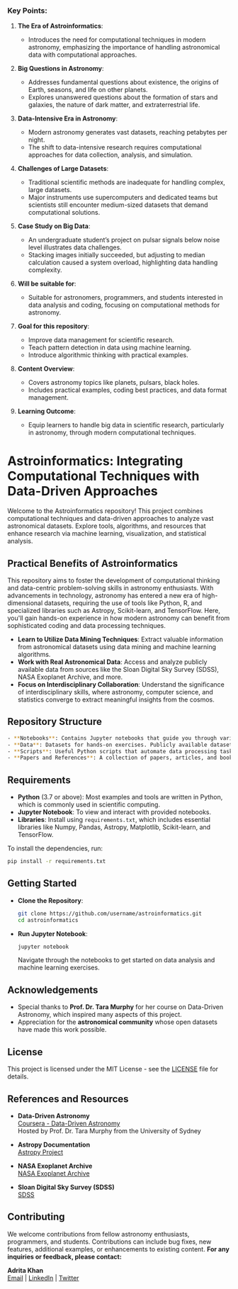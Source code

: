 ### Key Points:

1. **The Era of Astroinformatics**: 
   - Introduces the need for computational techniques in modern astronomy, emphasizing the importance of handling astronomical data with computational approaches.

2. **Big Questions in Astronomy**:
   - Addresses fundamental questions about existence, the origins of Earth, seasons, and life on other planets.
   - Explores unanswered questions about the formation of stars and galaxies, the nature of dark matter, and extraterrestrial life.

3. **Data-Intensive Era in Astronomy**:
   - Modern astronomy generates vast datasets, reaching petabytes per night.
   - The shift to data-intensive research requires computational approaches for data collection, analysis, and simulation.

4. **Challenges of Large Datasets**:
   - Traditional scientific methods are inadequate for handling complex, large datasets.
   - Major instruments use supercomputers and dedicated teams but scientists still encounter medium-sized datasets that demand computational solutions.

5. **Case Study on Big Data**:
   - An undergraduate student’s project on pulsar signals below noise level illustrates data challenges.
   - Stacking images initially succeeded, but adjusting to median calculation caused a system overload, highlighting data handling complexity.

6. **Will be suitable for**:
   - Suitable for astronomers, programmers, and students interested in data analysis and coding, focusing on computational methods for astronomy.

7. **Goal for this repository**:
   - Improve data management for scientific research.
   - Teach pattern detection in data using machine learning.
   - Introduce algorithmic thinking with practical examples.

8. **Content Overview**:
   - Covers astronomy topics like planets, pulsars, black holes.
   - Includes practical examples, coding best practices, and data format management.

9. **Learning Outcome**:
   - Equip learners to handle big data in scientific research, particularly in astronomy, through modern computational techniques.


# Astroinformatics: Integrating Computational Techniques with Data-Driven Approaches
Welcome to the Astroinformatics repository! This project combines computational techniques and data-driven approaches to analyze vast astronomical datasets. Explore tools, algorithms, and resources that enhance research via machine learning, visualization, and statistical analysis.

## Practical Benefits of Astroinformatics

This repository aims to foster the development of computational thinking and data-centric problem-solving skills in astronomy enthusiasts. With advancements in technology, astronomy has entered a new era of high-dimensional datasets, requiring the use of tools like Python, R, and specialized libraries such as Astropy, Scikit-learn, and TensorFlow. Here, you'll gain hands-on experience in how modern astronomy can benefit from sophisticated coding and data processing techniques.

- **Learn to Utilize Data Mining Techniques**: Extract valuable information from astronomical datasets using data mining and machine learning algorithms.
- **Work with Real Astronomical Data**: Access and analyze publicly available data from sources like the Sloan Digital Sky Survey (SDSS), NASA Exoplanet Archive, and more.
- **Focus on Interdisciplinary Collaboration**: Understand the significance of interdisciplinary skills, where astronomy, computer science, and statistics converge to extract meaningful insights from the cosmos.

## Repository Structure
```bash
- **Notebooks**: Contains Jupyter notebooks that guide you through various examples and exercises related to astrophysics and computational astronomy.
- **Data**: Datasets for hands-on exercises. Publicly available datasets have been curated here for convenience.
- **Scripts**: Useful Python scripts that automate data processing tasks, visualize astronomical phenomena, and create simulations.
- **Papers and References**: A collection of papers, articles, and books for extended reading, providing a theoretical background to complement the practical exercises.
 ```


## Requirements

- **Python** (3.7 or above): Most examples and tools are written in Python, which is commonly used in scientific computing.
- **Jupyter Notebook**: To view and interact with provided notebooks.
- **Libraries**: Install using `requirements.txt`, which includes essential libraries like Numpy, Pandas, Astropy, Matplotlib, Scikit-learn, and TensorFlow.

To install the dependencies, run:
```sh
pip install -r requirements.txt
```

## Getting Started

- **Clone the Repository**:
  ```sh
  git clone https://github.com/username/astroinformatics.git
  cd astroinformatics
  ```
- **Run Jupyter Notebook**:
  ```sh
  jupyter notebook
  ```
  Navigate through the notebooks to get started on data analysis and machine learning exercises.

## Acknowledgements

- Special thanks to **Prof. Dr. Tara Murphy** for her course on Data-Driven Astronomy, which inspired many aspects of this project.
- Appreciation for the **astronomical community** whose open datasets have made this work possible.

## License

This project is licensed under the MIT License - see the [LICENSE](LICENSE) file for details.

## References and Resources

- **Data-Driven Astronomy**  
  [Coursera - Data-Driven Astronomy](https://www.coursera.org/learn/data-driven-astronomy)  
  Hosted by Prof. Dr. Tara Murphy from the University of Sydney

- **Astropy Documentation**  
  [Astropy Project](https://www.astropy.org/) 

- **NASA Exoplanet Archive**  
  [NASA Exoplanet Archive](https://exoplanetarchive.ipac.caltech.edu/)

- **Sloan Digital Sky Survey (SDSS)**  
  [SDSS](https://www.sdss.org/)


## Contributing

We welcome contributions from fellow astronomy enthusiasts, programmers, and students. Contributions can include bug fixes, new features, additional examples, or enhancements to existing content.
**For any inquiries or feedback, please contact:**

**Adrita Khan**  
[Email](mailto:adrita.khan.official@gmail.com) | [LinkedIn](https://www.linkedin.com/in/adrita-khan) | [Twitter](https://x.com/Adrita_)

